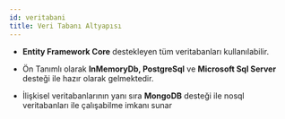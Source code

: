 ```yaml
---
id: veritabani
title: Veri Tabanı Altyapısı
---
```


-   **Entity Framework Core** destekleyen tüm veritabanları
    kullanılabilir.

-   Ön Tanımlı olarak **InMemoryDb, PostgreSql** ve **Microsoft Sql
    Server** desteği ile hazır olarak gelmektedir.

-   İlişkisel veritabanlarının yanı sıra  **MongoDB** desteği ile nosql veritabanları ile çalışabilme imkanı sunar